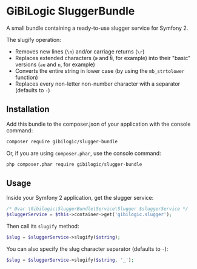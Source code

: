 # GiBiLogic SluggerBundle

A small bundle containing a ready-to-use slugger service for Symfony 2.

The slugify operation:

* Removes new lines (`\n`) and/or carriage returns (`\r`)
* Replaces extended characters (`æ` and `Ñ`, for example) into their "basic" versions (`ae` and `n`, for example)
* Converts the entire string in lower case (by using the `mb_strtolower` function)
* Replaces every non-letter non-number character with a separator (defaults to `-`)

## Installation

Add this bundle to the composer.json of your application with the console command:

```bash
composer require gibilogic/slugger-bundle
```

Or, if you are using `composer.phar`, use the console command:

```bash
php composer.phar require gibilogic/slugger-bundle
```

## Usage

Inside your Symfony 2 application, get the slugger service:

```php
/* @var \Gibilogic\SluggerBundle\Service\Slugger $sluggerService */
$sluggerService = $this->container->get('gibilogic.slugger');
```

Then call its `slugify` method:

```php
$slug = $sluggerService->slugify($string);
```

You can also specify the slug character separator (defaults to `-`):

```php
$slug = $sluggerService->slugify($string, '_');
```
